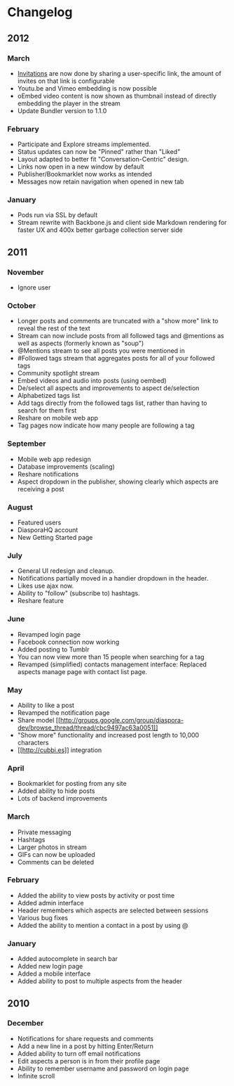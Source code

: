 # Changelog

## 2012
### March
* [Invitations](https://groups.google.com/d/msg/diaspora-dev/e6IOYMlwwbE/S2HcZpqpKIEJ) are now done by sharing a user-specific link, the amount of invites on that link is configurable
* Youtu.be and Vimeo embedding is now possible
* oEmbed video content is now shown as thumbnail instead of directly embedding the player in the stream
* Update Bundler version to 1.1.0

### February
* Participate and Explore streams implemented.
* Status updates can now be "Pinned" rather than "Liked"
* Layout adapted to better fit "Conversation-Centric" design.
* Links now open in a new window by default
* Publisher/Bookmarklet now works as intended
* Messages now retain navigation when opened in new tab

### January
* Pods run via SSL by default 
* Stream rewrite with Backbone.js and client side Markdown rendering for faster UX and 400x better garbage collection server side

## 2011

### November
* Ignore user

### October
* Longer posts and comments are truncated with a "show more" link to reveal the rest of the text
* Stream can now include posts from all followed tags and @mentions as well as aspects (formerly known as "soup")
* @Mentions stream to see all posts you were mentioned in
* #Followed tags stream that aggregates posts for all of your followed tags
* Community spotlight stream
* Embed videos and audio into posts (using oembed)
* De/select all aspects and improvements to aspect de/selection
* Alphabetized tags list
* Add tags directly from the followed tags list, rather than having to search for them first
* Reshare on mobile web app
* Tag pages now indicate how many people are following a tag

### September
* Mobile web app redesign
* Database improvements (scaling)
* Reshare notifications
* Aspect dropdown in the publisher, showing clearly which aspects are receiving a post

### August

* Featured users
* DiasporaHQ account
* New Getting Started page

### July

* General UI redesign and cleanup.
* Notifications partially moved in a handier dropdown in the header.
* Likes use ajax now.
* Ability to "follow" (subscribe to) hashtags.
* Reshare feature

### June

* Revamped login page
* Facebook connection now working
* Added posting to Tumblr
* You can now view more than 15 people when searching for a tag
* Revamped (simplified) contacts management interface: Replaced aspects manage page with contact list page.

### May

* Ability to like a post
* Revamped the notification page
* Share model [[http://groups.google.com/group/diaspora-dev/browse_thread/thread/cbc9497ac63a0051]]
* "Show more" functionality and increased post length to 10,000 characters
* [[http://cubbi.es]] integration

### April

* Bookmarklet for posting from any site
* Added ability to hide posts
* Lots of backend improvements

### March

* Private messaging
* Hashtags
* Larger photos in stream
* GIFs can now be uploaded
* Comments can be deleted

### February

* Added the ability to view posts by activity or post time
* Added admin interface
* Header remembers which aspects are selected between sessions
* Various bug fixes
* Added the ability to mention a contact in a post by using @ 

### January

* Added autocomplete in search bar
* Added new login page
* Added a mobile interface
* Added ability to post to multiple aspects from the header

## 2010

### December

* Notifications for share requests and comments 
* Add a new line in a post by hitting Enter/Return
* Added ability to turn off email notifications
* Edit aspects a person is in from their profile page
* Ability to remember username and password on login page
* Infinite scroll
